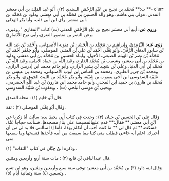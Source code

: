 ٥٦٥٣ -** ت:** مُحَمَّد بن نجيح بن عَبْدِ الرَّحْمَنِ السندي (٢) ، أَبُو عَبد المَلِك بن أَبي معشر المدني، مولى بني هاشم، وهو والد الحسين بن مُحَمَّد بن أَبي معشر، وداود بن مُحَمَّد بن أَبي معشر. رأى ابن أَبي ذئب، وأبا بكر الهذلي.

**وروى عن:** أَبِيهِ أبي معشر نجيح بن عَبْدِ الرَّحْمَنِ المدني (ت) كتاب "المغازي "، وغيره، وعن النضر بن منصور العنزي،وأبي نوح الأَنْصارِيّ.

**رَوَى عَنه:** التِّرْمِذِيّ، وإبراهيم بن مُحَمَّد بن الْحَسَن بْن متويه الأصبهاني، وأَحْمَد بْن عَبد الله بْن سابور الدقاق الرَّقِّيّ، وأَبُو يَعْلَى أَحْمَد بْن علي بْن المثنى الموصلي، وأَبُو جَعْفَر أَحْمَد بْن مُحَمَّد بْن نصر بْن الهيثم الضبعي، الأحول، وابناه الحسين بن مُحَمَّد بن أَبي معشر، وداود بن مُحَمَّد بن أَبي معشر، وشعيب بْن مُحَمَّد الذارع، وعَبد اللَّه بن حماد الآملي، وعَبد اللَّهِ بْن مُحَمَّد بْن أَبي الدنيا، وعلي بْن سَعِيد بْن بشير الرازي، وأبو حاتم محمد ابن إدريس الرازي، ومحمد بْن جرير الطبري، ومحمد بن العباس ابن أيوب الأصبهاني، ومحمد بن عيسى بن شَيْبَة السدوسي ابن أخي يعقوب بن شَيْبَة، وأَبُو بكر مُحَمَّد بن الليث الجوهري، وأَبُو بكر مُحَمَّد بن هارون بن حميد ابن المجدر، وأبو حامد محمد ابن هارون بْن عَبد اللَّهِ الحضرمي، ويحيى بْن موسى البلخي (ت) ، ويعقوب بْن شَيْبَة السدوسي.

قال أَبُو حَاتِم (١) : محله الصدق.

وَقَال أَبُو يَعْلَى الموصلي (٢) : ثقة.

وَقَال علي بْن الحسين بْن حبان (٣) : وجدت فِي كتاب أَبِي بخط يده: سألت أبا زكريا عن ابْنِ أَبي معشر،** فقال:** قدم عليهالمصيصة على بناء مسجدها، فسألت حجاجا عَنْهُ، فسكت،** ثم قال لي:** ما كنت أحب أن أتكلم بهذا، فأما إذا سألتني فلا بد لي من أن أخبرك. اعلم أنه جاءني فطلب مني كتبا مما سمعت من أبيه فأخذها فنسخها وما سمعها مني.

وذكره ابنُ حِبَّان في كتاب "الثقات" (١) .

قال عبدا لباقي بْن قانع (٢) : مات سنة أربع وأربعين ومئتين.

وَقَال ابنه داود (٣) بن مُحَمَّد بن أَبي معشر: توفي سنة سبع وأربعين ومئتين، وهو ابن تسع وتسعين (٤) سنة وثمانية أيام (٥) .